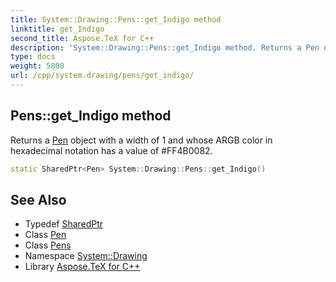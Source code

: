 ```yaml
---
title: System::Drawing::Pens::get_Indigo method
linktitle: get_Indigo
second_title: Aspose.TeX for C++
description: 'System::Drawing::Pens::get_Indigo method. Returns a Pen object with a width of 1 and whose ARGB color in hexadecimal notation has a value of #FF4B0082 in C++.'
type: docs
weight: 5800
url: /cpp/system.drawing/pens/get_indigo/
---
```

## Pens::get_Indigo method


Returns a [Pen](../../pen/) object with a width of 1 and whose ARGB color in hexadecimal notation has a value of #FF4B0082.

```cpp
static SharedPtr<Pen> System::Drawing::Pens::get_Indigo()
```

## See Also

* Typedef [SharedPtr](../../../system/sharedptr/)
* Class [Pen](../../pen/)
* Class [Pens](../)
* Namespace [System::Drawing](../../)
* Library [Aspose.TeX for C++](../../../)
